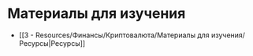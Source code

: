 # Материалы для изучения

- [[3 - Resources/Финансы/Криптовалюта/Материалы для изучения/Ресурсы|Ресурсы]]